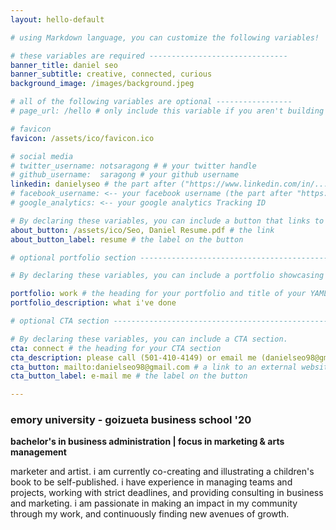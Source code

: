 ```yaml
---
layout: hello-default

# using Markdown language, you can customize the following variables!

# these variables are required -------------------------------
banner_title: daniel seo
banner_subtitle: creative, connected, curious
background_image: /images/background.jpeg

# all of the following variables are optional -----------------
# page_url: /hello # only include this variable if you aren't building the page to your primary domain 

# favicon
favicon: /assets/ico/favicon.ico

# social media
# twitter_username: notsaragong # # your twitter handle
# github_username:  saragong # your github username
linkedin: danielyseo # the part after ("https://www.linkedin.com/in/...")
# facebook_username: <-- your facebook username (the part after "https://www.facebook.com/...")
# google_analytics: <-- your google analytics Tracking ID

# By declaring these variables, you can include a button that links to an external website or to media.
about_button: /assets/ico/Seo, Daniel Resume.pdf # the link
about_button_label: resume # the label on the button

# optional portfolio section ------------------------------------------

# By declaring these variables, you can include a portfolio showcasing your work and organize your portfolio's items into a custom layout, all without adding any CSS. In addition, you must 1) create an HTML file in the_includes folder for each project with the text you'd like to display, and 2) create a YAML file in the _data folder describing the order in which each project should be shown and categorized. See `/includes/example.html` and `/_data/work.yml` for examples.

portfolio: work # the heading for your portfolio and title of your YAML file
portfolio_description: what i've done

# optional CTA section --------------------------------------------------

# By declaring these variables, you can include a CTA section.
cta: connect # the heading for your CTA section
cta_description: please call (501-410-4149) or email me (danielseo98@gmail.com) for any questions or inquiries. # a description to be desplayed below the heading and above the content
cta_button: mailto:danielseo98@gmail.com # a link to an external website or to media
cta_button_label: e-mail me # the label on the button

---			
```

[//]: # (write a bit about yourself here)
### **emory university - goizueta business school '20**
**bachelor's in business administration | focus in marketing & arts management**

marketer and artist. i am currently co-creating and illustrating a children's book to be self-published. i have experience in managing teams and projects, working with strict deadlines, and providing consulting in business and marketing. i am passionate in making an impact in my community through my work, and continuously finding new avenues of growth.

